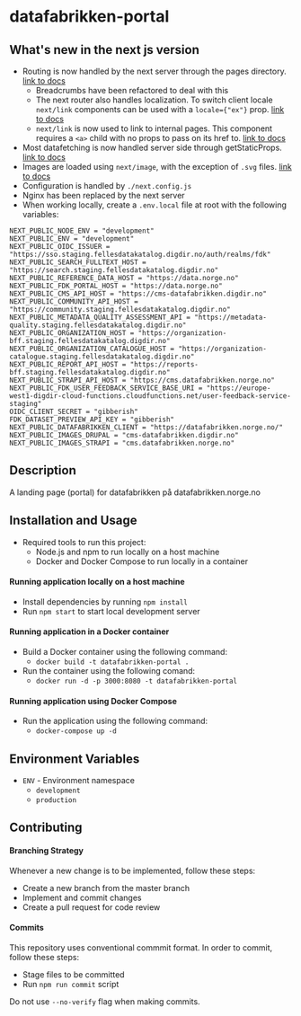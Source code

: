 # datafabrikken-portal

## What's new in the next js version
- Routing is now handled by the next server through the pages directory. [link to docs](https://nextjs.org/docs/basic-features/pages)
  - Breadcrumbs have been refactored to deal with this
  - The next router also handles localization. To switch client locale `next/link` components can be used with a `locale={"ex"}` prop. [link to docs](https://nextjs.org/docs/advanced-features/i18n-routing)
  - `next/link` is now used to link to internal pages. This component requires a `<a>` child with no props to pass on its href to. [link to docs](https://nextjs.org/docs/api-reference/next/link)
- Most datafetching is now handled server side through getStaticProps. [link to docs](https://nextjs.org/docs/basic-features/data-fetching/overview)
- Images are loaded using `next/image`, with the exception of `.svg` files. [link to docs](https://nextjs.org/docs/api-reference/next/image#required-props)
- Configuration is handled by `./next.config.js`
- Nginx has been replaced by the next server
- When working locally, create a `.env.local` file at root with the following variables:

```
NEXT_PUBLIC_NODE_ENV = "development"
NEXT_PUBLIC_ENV = "development"
NEXT_PUBLIC_OIDC_ISSUER = "https://sso.staging.fellesdatakatalog.digdir.no/auth/realms/fdk"
NEXT_PUBLIC_SEARCH_FULLTEXT_HOST = "https://search.staging.fellesdatakatalog.digdir.no"
NEXT_PUBLIC_REFERENCE_DATA_HOST = "https://data.norge.no"
NEXT_PUBLIC_FDK_PORTAL_HOST = "https://data.norge.no"
NEXT_PUBLIC_CMS_API_HOST = "https://cms-datafabrikken.digdir.no"
NEXT_PUBLIC_COMMUNITY_API_HOST = "https://community.staging.fellesdatakatalog.digdir.no"
NEXT_PUBLIC_METADATA_QUALITY_ASSESSMENT_API = "https://metadata-quality.staging.fellesdatakatalog.digdir.no"
NEXT_PUBLIC_ORGANIZATION_HOST = "https://organization-bff.staging.fellesdatakatalog.digdir.no"
NEXT_PUBLIC_ORGANIZATION_CATALOGUE_HOST = "https://organization-catalogue.staging.fellesdatakatalog.digdir.no"
NEXT_PUBLIC_REPORT_API_HOST = "https://reports-bff.staging.fellesdatakatalog.digdir.no"
NEXT_PUBLIC_STRAPI_API_HOST = "https://cms.datafabrikken.norge.no"
NEXT_PUBLIC_FDK_USER_FEEDBACK_SERVICE_BASE_URI = "https://europe-west1-digdir-cloud-functions.cloudfunctions.net/user-feedback-service-staging"
OIDC_CLIENT_SECRET = "gibberish"
FDK_DATASET_PREVIEW_API_KEY = "gibberish"
NEXT_PUBLIC_DATAFABRIKKEN_CLIENT = "https://datafabrikken.norge.no/"
NEXT_PUBLIC_IMAGES_DRUPAL = "cms-datafabrikken.digdir.no"
NEXT_PUBLIC_IMAGES_STRAPI = "cms.datafabrikken.norge.no"

```


## Description

A landing page (portal) for datafabrikken på datafabrikken.norge.no

## Installation and Usage

- Required tools to run this project:
  - Node.js and npm to run locally on a host machine
  - Docker and Docker Compose to run locally in a container

#### Running application locally on a host machine

- Install dependencies by running `npm install`
- Run `npm start` to start local development server

#### Running application in a Docker container

- Build a Docker container using the following command:
  - `docker build -t datafabrikken-portal .`
- Run the container using the following comand:
  - `docker run -d -p 3000:8080 -t datafabrikken-portal`

#### Running application using Docker Compose

- Run the application using the following command:
  - `docker-compose up -d`

## Environment Variables

- `ENV` - Environment namespace
  - `development`
  - `production`

## Contributing

#### Branching Strategy

Whenever a new change is to be implemented, follow these steps:

- Create a new branch from the master branch
- Implement and commit changes
- Create a pull request for code review

#### Commits

This repository uses conventional commmit format. In order to commit, follow these steps:

- Stage files to be committed
- Run `npm run commit` script

Do not use `--no-verify` flag when making commits.
